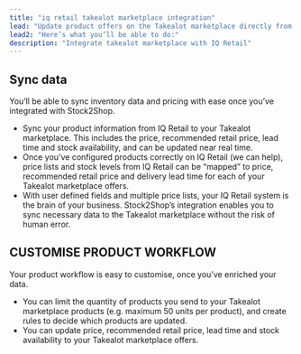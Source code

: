 ```yaml
---
title: "iq retail takealot marketplace integration"
lead: "Update product offers on the Takealot marketplace directly from your IQ Retail accounting system. Stock2Shop’s simple integration will streamline your operation by reducing duplicate data capture, and ensuring your product information on Takealot is up to date."
lead2: "Here’s what you’ll be able to do:"
description: "Integrate takealot marketplace with IQ Retail"
---
```


Sync data
---------

You’ll be able to sync inventory data and pricing with ease once you’ve integrated with Stock2Shop.

*   Sync your product information from IQ Retail to your Takealot marketplace. This includes the price, recommended retail price, lead time and stock availability, and can be updated near real time.
*   Once you’ve configured products correctly on IQ Retail (we can help), price lists and stock levels from IQ Retail can be “mapped” to price, recommended retail price and delivery lead time for each of your Takealot marketplace offers.
*   With user defined fields and multiple price lists, your IQ Retail system is the brain of your business. Stock2Shop’s integration enables you to sync necessary data to the Takealot marketplace without the risk of human error.

CUSTOMISE PRODUCT WORKFLOW
--------------------------

Your product workflow is easy to customise, once you’ve enriched your data.

*   You can limit the quantity of products you send to your Takealot marketplace products (e.g. maximum 50 units per product), and create rules to decide which products are updated.
*   You can update price, recommended retail price, lead time and stock availability to your Takealot marketplace offers.
